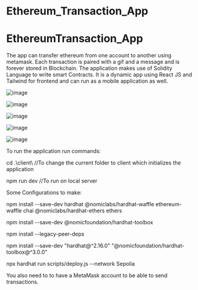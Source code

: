 # Ethereum_Transaction_App
# EthereumTransaction_App
The app can transfer ethereum from one account to another using metamask. Each transaction is paired with a gif and a message and is forever stored in Blockchain. The application makes use of Solidity Language to write smart Contracts. It is a dynamic app using React JS and Tailwind for frontend and can run as a mobile application as well.

![image](https://github.com/Glance-JJ/EthereumTransaction_App/assets/100403922/9be9dedb-4dac-4693-9bb7-69650370e0fa)

![image](https://github.com/Glance-JJ/EthereumTransaction_App/assets/100403922/b467b956-7630-4228-bcdc-aa00e0c402b7)

![image](https://github.com/Glance-JJ/EthereumTransaction_App/assets/100403922/732ff33e-8d63-4fdd-9caa-bdf2cb3c80db)

![image](https://github.com/Glance-JJ/EthereumTransaction_App/assets/100403922/9572fd53-9745-4b7a-9fa9-b48b86f48991)

![image](https://github.com/Glance-JJ/EthereumTransaction_App/assets/100403922/0163cf15-8fb4-43b4-a999-b5683dd077ae)

To run the application run commands:

cd .\client\  //To change the current folder to client which initializes the application

npm run dev   //To run on local server

Some Configurations to make:

npm install --save-dev hardhat @nomiclabs/hardhat-waffle ethereum-waffle chai @nomiclabs/hardhat-ethers ethers

npm install --save-dev @nomicfoundation/hardhat-toolbox

npm install --legacy-peer-deps  

npm install --save-dev "hardhat@^2.16.0" "@nomicfoundation/hardhat-toolbox@^3.0.0"

npx hardhat run scripts/deploy.js --network Sepolia

You also need to to have a MetaMask account to be able to send transactions.




